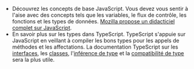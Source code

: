 - Découvrez les concepts de base JavaScript. Vous devez vous sentir à l'aise avec des concepts tels que les variables, le flux de contrôle, les fonctions et les types de données. [Mozilla propose un didacticiel complet sur JavaScript](https://developer.mozilla.org/docs/Web/JavaScript/Guide/Introduction).
- En savoir plus sur les types dans TypeScript. TypeScript s'appuie sur JavaScript en veillant à compiler les bons types pour les appels de méthodes et les affectations. La documentation TypeScript sur les [interfaces](https://www.typescriptlang.org/docs/handbook/interfaces.html), les [classes](https://www.typescriptlang.org/docs/handbook/classes.html), l'[inférence de type](https://www.typescriptlang.org/docs/handbook/type-inference.html) et la [compatibilité de type](https://www.typescriptlang.org/docs/handbook/type-compatibility.html) sera la plus utile.
